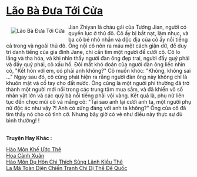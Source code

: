 <a href="https://truyentiki.com/lao-ba-dua-toi-cua.31984/" title="Lão Bà Đưa Tới Cửa"><h1>Lão Bà Đưa Tới Cửa</h1></a><div style="display:table"><img align="right" style="float: left; padding: 10px;" src="https://truyentiki.com/a/img/str/src/31984.jpg" alt="Lão Bà Đưa Tới Cửa">Jian Zhiyan là cháu gái của Tướng Jian, người có quyền lực ở thủ đô. Cô ấy bị bắt nạt, làm nhục, và ba cô bé nhỏ nhắn và độc địa của cô ấy nổi tiếng cả trong và ngoài thủ đô. Ông nội cô nôn ra máu một cách giận dữ, để duy trì danh tiếng của gia đình Jane, chỉ cần tìm một người để cưới cô. Cô lo lắng và tha hóa, và khi nhìn thấy người đàn ông đẹp trai, người đầy quý phái và đầy quý phái, cô xấu hổ. Đôi mắt khó đoán của người đàn ông liếc nhìn cô, "Kết hôn với em, có phải anh không?" Cô muốn khóc: "Không, không sai ..." Ngay sau đó, cô cũng phát hiện ra rằng người đàn ông này không chỉ là khuôn mặt và cổ tay cho đất nước. Ông cũng là một người phi thường đã trở thành một người mới nổi trong các trung tâm mua sắm, và đã khiến vô số nhân vật lớn và các quý bà nổi tiếng phải vội vàng. Kết quả là, phụ nữ liên tục đến chọc mũi cô và mắng cô: "Tại sao anh lại cưới anh ta, một người phụ nữ độc ác như vậy ?! Anh có xứng đáng với anh ta không?" Ông của cô đã tìm thấy nó cho cô tình cờ. Nhưng bây giờ có vẻ như điều này thực sự đủ bình thường! !</div><p><br><b>Truyện Hay Khác :</b></p><a href="https://truyentiki.com/hao-mon-khe-uoc-the.31983/" alt="Hào Môn Khế Ước Thê">Hào Môn Khế Ước Thê</a><br/><a href="https://github.com/nownovels/top500/tree/master/truyenhay/33716/" alt="Họa Cảnh Xuân">Họa Cảnh Xuân</a><br/><a href="https://github.com/nownovels/truyenhay/tree/master/truyenhay/30607/README.md" alt="Hào Môn Dụ Hôn Chi Thích Sủng Lãnh Kiều Thê">Hào Môn Dụ Hôn Chi Thích Sủng Lãnh Kiều Thê</a><br/><a href="https://github.com/nownovels/topcv/tree/master/truyenhay/31810/README.md" alt="La Mã Toàn Diện Chiến Tranh Chi Dị Thế Đế Quốc">La Mã Toàn Diện Chiến Tranh Chi Dị Thế Đế Quốc</a><br/>